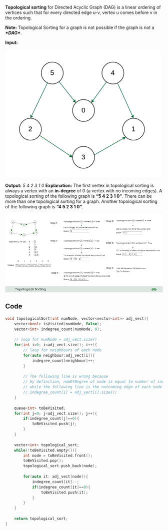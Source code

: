 **Topological sorting** for Directed Acyclic Graph (DAG) is a linear ordering of vertices such that for every directed edge u-v, vertex u comes before v in the ordering.

**Note:** Topological Sorting for a graph is not possible if the graph is not a ***\*DAG\****.

**Input:**

![example](./media/topological_sorting.png)

**Output:** *5 4 2 3 1 0*
**Explanation:** The first vertex in topological sorting is always a vertex with an **in-degree** of 0 (a vertex with no incoming edges). A topological sorting of the following graph is **“5 4 2 3 1 0”**. There can be more than one topological sorting for a graph. Another topological sorting of the following graph is **“4 5 2 3 1 0”**.



![Topological-sorting](./media/topological_sorting_steps.png)

## Code

```C++
void topologicalSort(int numNode, vector<vector<int>> adj_vect){
	vector<bool> isVisited(numNode, false);
    vector<int> indegree_count(numNode, 0);
    
    // loop for numNode = adj_vect.size() 
    for(int i=0; i<adj_vect.size(); i++){
        // loop for neighbours of each node
        for(auto neighbour:adj_vect[i]){
            indegree_count[neighbour]++;
        }
        
        // The following line is wrong because
        // by definition, numOfDegree of node is equal to number of incoming edge
        // while the following line is the outcoming edge of each node
        // indegree_count[i] = adj_vect[i].size();
    }

	queue<int> toBeVisited;
    for(int j=0; j<adj_vect.size(); j++){
        if(indegree_count[j]==0){
            toBeVisited.push(j);
        }
    }

    vector<int> topological_sort; 
    while(!toBeVisited.empty()){
        int node = toBeVisited.front();
        toBeVisited.pop();
        topological_sort.push_back(node);

        for(auto it: adj_vect[node]){
            indegree_count[it]--;
            if(indegree_count[it]==0){
                toBeVisited.push(it);
            }
        }
    }
    
    return topological_sort;
}
```

